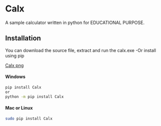 # Calx
A sample calculator written in python for EDUCATIONAL PURPOSE.

  
## Installation
You can download the source file, extract and run the calx.exe
	-Or
install using pip


[Calx png](https://github.com/moriire/Calx/blob/master/pycal.PNG)

#### Windows
```sh
pip install Calx
or
python -m pip install Calx
```

#### Mac or Linux
```sh
sudo pip install Calx
```
